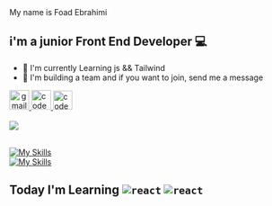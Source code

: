 <div align="left">
My name is Foad Ebrahimi

i'm a junior Front End Developer 💻
-----------------------------

*   🚀  I'm currently Learning js && Tailwind
*   🤝  I'm building a team and if you want to join, send me a message

<a href="fwad40901@gmail.com" target="_blank" align="center">
    <img src="https://img.shields.io/static/v1?message=Gmail&logo=gmail&label=&color=D14836&logoColor=white&labelColor=&style=for-the-badge" height="35" alt="gmail logo"  />
  </a>
  <a href="https://codepen.io/FE-Dev" target="_blank">
    <img src="https://img.shields.io/static/v1?message=Codepen&logo=codepen&label=&color=000000&logoColor=white&labelColor=&style=for-the-badge" height="35" alt="codepen logo"  />
  </a>
  <a href="https://t.me/BeFrontFace" target="_blank">
    <img src="https://img.shields.io/static/v1?message=Telegram&logo=telegram&label=&color=28C2F9&logoColor=white&labelColor=28C2F9&style=for-the-badge" height="34" alt="codepen logo"  />
  </a><br><br>
<a href="https://github.com/foadEbrahimi">
    <img src="https://github-stats-alpha.vercel.app/api?username=foadEbrahimi&cc=22272e&tc=37BCF6&ic=AE87FF&bc=AE87FF">
</a><br><br>

[![My Skills](https://skillicons.dev/icons?i=html,css,bootstrap,tailwind,js&theme=dark)](https://skillicons.dev)<br>
[![My Skills](https://skillicons.dev/icons?i=vscode,git,github&theme=dark)](https://skillicons.dev)


## Today I'm Learning  <code>![react](https://skillicons.dev/icons?i=js)</code> <code>![react](https://skillicons.dev/icons?i=tailwind)</code>
